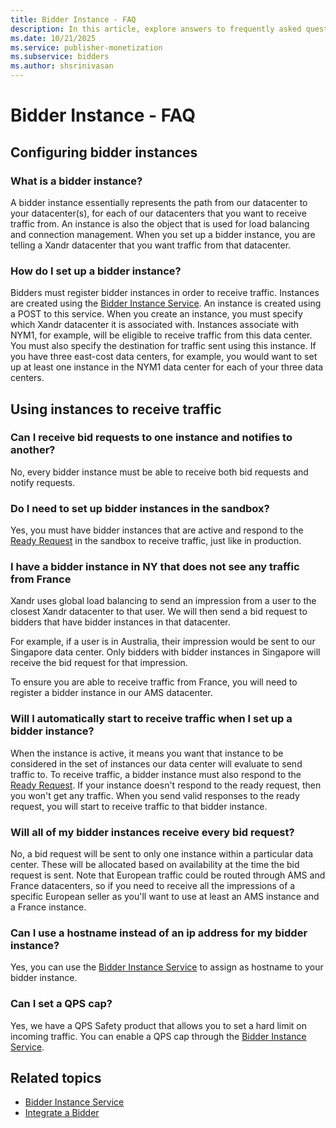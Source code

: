 ```yaml
---
title: Bidder Instance - FAQ
description: In this article, explore answers to frequently asked questions about bidder instance, offering a clear and concise resource for optimizing your bidding strategy.
ms.date: 10/21/2025
ms.service: publisher-monetization
ms.subservice: bidders
ms.author: shsrinivasan
---
```


# Bidder Instance - FAQ

## Configuring bidder instances

### What is a bidder instance?

A bidder instance essentially represents the path from our datacenter to your datacenter(s), for each of our datacenters that you want to receive traffic from. An instance is also the object that is used for load balancing and connection management. When you set up a bidder instance, you are telling a Xandr datacenter that you want traffic from that datacenter.

### How do I set up a bidder instance?

Bidders must register bidder instances in order to receive traffic. Instances are created using the [Bidder Instance Service](bidder-instance-service.md). An instance is created using a POST to this service. When you create an instance, you must specify which Xandr datacenter it is associated with. Instances associate with NYM1, for example, will be eligible to receive traffic from this data center. You must also specify the destination for traffic sent using this instance. If you have three east-cost data centers, for example, you would want to set up at least one instance in the NYM1 data center for each of your three data centers.

## Using instances to receive traffic

### Can I receive bid requests to one instance and notifies to another?

No, every bidder instance must be able to receive both bid requests and notify requests.

### Do I need to set up bidder instances in the sandbox?

Yes, you must have bidder instances that are active and respond to the [Ready Request](ready-request.md) in the sandbox to receive traffic, just like in production.

### I have a bidder instance in NY that does not see any traffic from France

Xandr uses global load balancing to send an impression from a user to the closest Xandr datacenter to that user. We will then send a bid request to bidders that have bidder instances in that datacenter.

For example, if a user is in Australia, their impression would be sent to our Singapore data center. Only bidders with bidder instances in Singapore will receive the bid request for that impression.

To ensure you are able to receive traffic from France, you will need to register a bidder instance in our AMS datacenter.

### Will I automatically start to receive traffic when I set up a bidder instance?

When the instance is active, it means you want that instance to be considered in the set of instances our data center will evaluate to send traffic to. To receive traffic, a bidder instance must also respond to the [Ready Request](ready-request.md). If your instance doesn't respond to the ready request, then you won't get any traffic. When you send valid responses to the ready request, you will start to receive traffic to that bidder instance.

### Will all of my bidder instances receive every bid request?

No, a bid request will be sent to only one instance within a particular data center. These will be allocated based on availability at the time the bid request is sent. Note that European traffic could be routed through AMS and France datacenters, so if you need to receive all the impressions of a specific European seller as you'll want to use at least an AMS instance and a France instance.

### Can I use a hostname instead of an ip address for my bidder instance?

Yes, you can use the [Bidder Instance Service](bidder-instance-service.md) to assign as hostname to your bidder instance.

### Can I set a QPS cap?

Yes, we have a QPS Safety product that allows you to set a hard limit on incoming traffic. You can enable a QPS cap through the [Bidder Instance Service](bidder-instance-service.md).

## Related topics

- [Bidder Instance Service](bidder-instance-service.md)
- [Integrate a Bidder](integrate-a-bidder.md)
